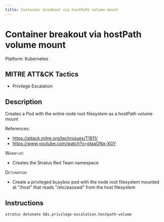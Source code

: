 ```yaml
---
title: Container breakout via hostPath volume mount
---
```


# Container breakout via hostPath volume mount




Platform: Kubernetes

## MITRE ATT&CK Tactics


- Privilege Escalation

## Description


Creates a Pod with the entire node root filesystem as a hostPath volume mount

References:

- https://attack.mitre.org/techniques/T1611/
- https://www.youtube.com/watch?v=gtaaONq-XGY

<span style="font-variant: small-caps;">Warm-up</span>: 

- Creates the Stratus Red Team namespace

<span style="font-variant: small-caps;">Detonation</span>: 

- Create a privileged busybox pod with the node root filesystem mounted at "/host" 
	that reads "/etc/passwd" from the host filesystem


## Instructions

```bash title="Detonate with Stratus Red Team"
stratus detonate k8s.privilege-escalation.hostpath-volume
```


